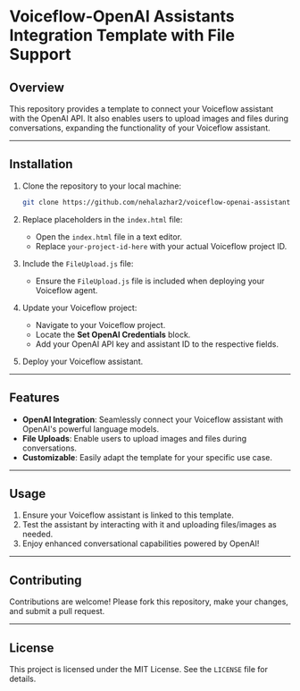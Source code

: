 # Voiceflow-OpenAI Assistants Integration Template with File Support

## Overview
This repository provides a template to connect your Voiceflow assistant with the OpenAI API. It also enables users to upload images and files during conversations, expanding the functionality of your Voiceflow assistant.

---

## Installation

1. Clone the repository to your local machine:
   ```bash
   git clone https://github.com/nehalazhar2/voiceflow-openai-assistants-integration-file-support.git
   ```

2. Replace placeholders in the `index.html` file:
   - Open the `index.html` file in a text editor.
   - Replace `your-project-id-here` with your actual Voiceflow project ID.

3. Include the `FileUpload.js` file:
   - Ensure the `FileUpload.js` file is included when deploying your Voiceflow agent.

4. Update your Voiceflow project:
   - Navigate to your Voiceflow project.
   - Locate the **Set OpenAI Credentials** block.
   - Add your OpenAI API key and assistant ID to the respective fields.

5. Deploy your Voiceflow assistant.

---

## Features

- **OpenAI Integration**: Seamlessly connect your Voiceflow assistant with OpenAI's powerful language models.
- **File Uploads**: Enable users to upload images and files during conversations.
- **Customizable**: Easily adapt the template for your specific use case.

---

## Usage

1. Ensure your Voiceflow assistant is linked to this template.
2. Test the assistant by interacting with it and uploading files/images as needed.
3. Enjoy enhanced conversational capabilities powered by OpenAI!

---

## Contributing
Contributions are welcome! Please fork this repository, make your changes, and submit a pull request.

---

## License
This project is licensed under the MIT License. See the `LICENSE` file for details.

